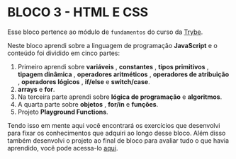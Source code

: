 # BLOCO 3 - HTML E CSS

Esse bloco pertence ao módulo de `fundamentos` do curso da [Trybe](https://www.betrybe.com/).

Neste bloco aprendi sobre a linguagem de programação **JavaScript** e o conteúdo foi dividido em cinco partes:

1.  Primeiro aprendi sobre **variáveis** , **constantes** , **tipos primitivos** , **tipagem dinâmica** , **operadores aritméticos** , **operadores de atribuição** , **operadores lógicos** , **if/else** e **switch/case**.
2.  **arrays** e **for**.
3.  Na terceira parte aprendi sobre **lógica de programação** e **algoritmos**.
4.  A quarta parte sobre **objetos** , **for/in** e **funções**.
5.  Projeto **Playground Functions**.

Tendo isso em mente aqui você encontrará os exercícios que desenvolvi para fixar os conhecimentos que adquiri ao longo desse bloco. Além disso também desenvolvi o projeto ao final de bloco para avaliar tudo o que havia aprendido, você pode acessa-lo [aqui](linkProjetoDoBloco).
